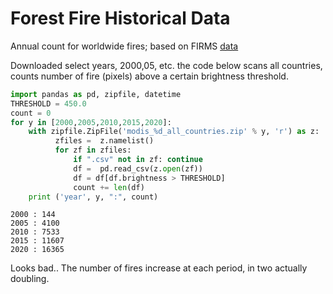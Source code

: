 # Forest Fire Historical Data

Annual count for worldwide fires; based on FIRMS [data](https://firms.modaps.eosdis.nasa.gov/country/)

Downloaded select years, 2000,05, etc. the code below scans
all countries, counts number of fire (pixels) above a certain
brightness threshold. 

```python
import pandas as pd, zipfile, datetime
THRESHOLD = 450.0
count = 0
for y in [2000,2005,2010,2015,2020]:
    with zipfile.ZipFile('modis_%d_all_countries.zip' % y, 'r') as z:
          zfiles =  z.namelist()
          for zf in zfiles:
              if ".csv" not in zf: continue
              df =  pd.read_csv(z.open(zf))
              df = df[df.brightness > THRESHOLD]
              count += len(df)          
    print ('year', y, ":", count)
```

```
2000 : 144
2005 : 4100
2010 : 7533
2015 : 11607
2020 : 16365
```

Looks bad.. The number of fires increase at each period, in two actually
doubling.

